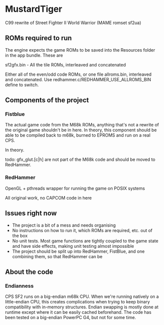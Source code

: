 # MustardTiger

C99 rewrite of Street Fighter II World Warrior (MAME romset sf2ua)

## ROMs required to run

The engine expects the game ROMs to be saved into the Resources folder in the app bundle. These are

sf2gfx.bin - All the tile ROMs, interleaved and concatenated

Either all of the even/odd code ROMs, or one file allroms.bin, interleaved and concatenated. Use redhammer.c/REDHAMMER_USE_ALLROMS_BIN define to switch.

## Components of the project

### Fistblue

The actual game code from the M68k ROMs, anything that's not a rewrite of the original game shouldn't be in here. In theory, this component should be able to be compiled back to m68k, burned to EPROMS and run on a real CPS.

In theory.

todo: gfx_glut.\[c|h\] are not part of the M68k code and should be moved to RedHammer.

### RedHammer

OpenGL + pthreads wrapper for running the game on POSIX systems

All original work, no CAPCOM code in here

## Issues right now

* The project is a bit of a mess and needs organising
* No instructions on how to run it, which ROMs are required, etc. out of the box
* No unit tests. Most game functions are tightly coupled to the game state and have side effects, making unit testing almost impossible
* The project should be split up into RedHammer, FistBlue, and one combining them, so that RedHammer can be 

## About the code

### Endianness

CPS SF2 runs on a big-endian m68k CPU. When we're running natively on a little-endian CPU, this creates complications when trying to keep binary compatibility with in-memory structures. Endian swapping is mostly done at runtime except where it can be easily cached beforehand. The code has been tested on a big-endian PowerPC G4, but not for some time.

